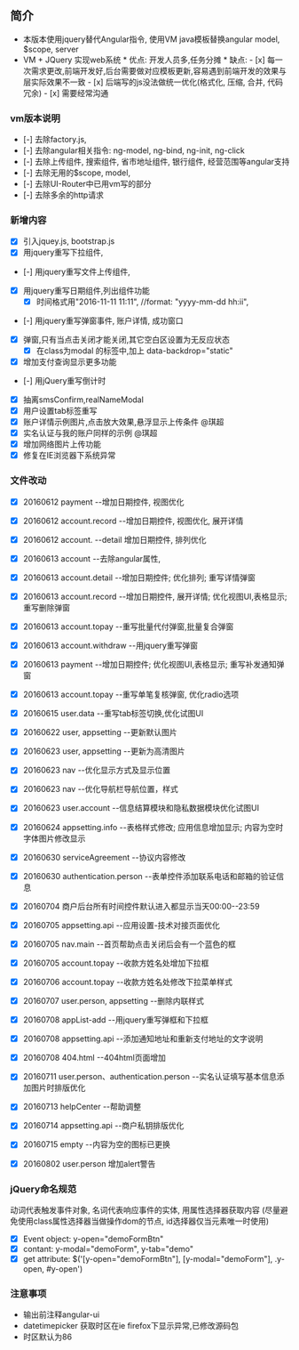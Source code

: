 ## 简介
   * 本版本使用jquery替代Angular指令, 使用VM java模板替换angular model, $scope, server
   * VM + JQuery 实现web系统
    * 优点: 开发人员多,任务分摊
    * 缺点:
          - [x] 每一次需求更改,前端开发好,后台需要做对应模板更新,容易遇到前端开发的效果与层实际效果不一致
          - [x] 后端写的js没法做统一优化(格式化, 压缩, 合并, 代码冗余)
          - [x] 需要经常沟通

### vm版本说明
   - [-] 去除factory.js,
   - [-] 去除angular相关指令: ng-model, ng-bind, ng-init, ng-click
   - [-] 去除上传组件, 搜索组件, 省市地址组件, 银行组件, 经营范围等angular支持
   - [-] 去除无用的$scope, model,
   - [-] 去除UI-Router中已用vm写的部分
   - [-] 去除多余的http请求

### 新增内容
   - [x] 引入jquey.js, bootstrap.js
   - [x] 用jquery重写下拉组件,
   - [-] 用jquery重写文件上传组件,
   - [x] 用jquery重写日期组件,列出组件功能
       - [x] 时间格式用"2016-11-11 11:11",  //format: "yyyy-mm-dd hh:ii",
   - [-] 用jquery重写弹窗事件, 账户详情, 成功窗口
   - [x] 弹窗,只有当点击关闭才能关闭,其它空白区设置为无反应状态
       - [x] 在class为modal 的标签中,加上 data-backdrop="static"
   - [x] 增加支付查询显示更多功能
   - [-] 用jQuery重写倒计时
   - [x] 抽离smsConfirm,realNameModal
   - [x] 用户设置tab标签重写
   - [x] 账户详情示例图片,点击放大效果,悬浮显示上传条件 @琪超
   - [x] 实名认证与我的账户同样的示例 @琪超
   - [x] 增加网络图片上传功能
   - [x] 修复在IE浏览器下系统异常

### 文件改动
   - [x] 20160612 payment  --增加日期控件, 视图优化
   - [x] 20160612 account.record  --增加日期控件, 视图优化, 展开详情
   - [x] 20160612 account. --detail 增加日期控件, 排列优化
   - [x] 20160613 account  --去除angular属性,
   - [x] 20160613 account.detail  --增加日期控件; 优化排列; 重写详情弹窗
   - [x] 20160613 account.record  --增加日期控件, 展开详情; 优化视图UI,表格显示; 重写删除弹窗
   - [x] 20160613 account.topay  --重写批量代付弹窗,批量复合弹窗
   - [x] 20160613 account.withdraw  --用jquery重写弹窗
   - [x] 20160613 payment  --增加日期控件; 优化视图UI,表格显示; 重写补发通知弹窗
   - [x] 20160613 account.topay  --重写单笔复核弹窗, 优化radio选项
   - [x] 20160615 user.data  --重写tab标签切换,优化试图UI
   - [x] 20160622 user, appsetting  --更新默认图片
   - [x] 20160623 user, appsetting  --更新为高清图片
   - [x] 20160623 nav  --优化显示方式及显示位置
   - [x] 20160623 nav  --优化导航栏导航位置，样式
   - [x] 20160623 user.account  --信息结算模块和隐私数据模块优化试图UI
   - [x] 20160624 appsetting.info  --表格样式修改; 应用信息增加显示; 内容为空时字体图片修改显示
   - [x] 20160630 serviceAgreement  --协议内容修改
   - [x] 20160630 authentication.person  --表单控件添加联系电话和邮箱的验证信息
   - [x] 20160704 商户后台所有时间控件默认进入都显示当天00:00--23:59
   - [x] 20160705 appsetting.api  --应用设置-技术对接页面优化
   - [x] 20160705 nav.main  --首页帮助点击关闭后会有一个蓝色的框
   - [x] 20160705 account.topay  --收款方姓名处增加下拉框
   - [x] 20160706 account.topay  --收款方姓名处修改下拉菜单样式
   - [x] 20160707 user.person, appsetting  --删除内联样式
   - [x] 20160708 appList-add --用jquery重写弹框和下拉框
   - [x] 20160708 appsetting.api --添加通知地址和重新支付地址的文字说明
   - [x] 20160708 404.html --404html页面增加
   - [x] 20160711 user.person、authentication.person --实名认证填写基本信息添加图片时排版优化
   - [x] 20160713 helpCenter --帮助调整
   - [x] 20160714 appsetting.api --商户私钥排版优化
   - [x] 20160715 empty --内容为空的图标已更换
   - [x] 20160802 user.person 增加alert警告 




### jQuery命名规范
   动词代表触发事件对象, 名词代表响应事件的实体, 用属性选择器获取内容
   (尽量避免使用class属性选择器当做操作dom的节点, id选择器仅当元素唯一时使用)
   - [x] Event object: y-open="demoFormBtn"
   - [x] contant: y-modal="demoForm", y-tab="demo"
   - [x] get attribute: $('[y-open="demoFormBtn"], [y-modal="demoForm"], .y-open, #y-open')

### 注意事项
   * 输出前注释angular-ui
   * datetimepicker 获取时区在ie firefox下显示异常,已修改源码包
   * 时区默认为86
   
